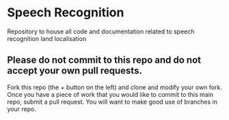 # Speech Recognition

Repository to house all code and documentation related to speech recognition land localisation

## Please do not commit to this repo and do not accept your own pull requests.
Fork this repo (the + button on the left) and clone and modify your own fork.
Once you have a piece of work that you would like to commit to this main repo, submit a pull request.
You will want to make good use of branches in your repo.
